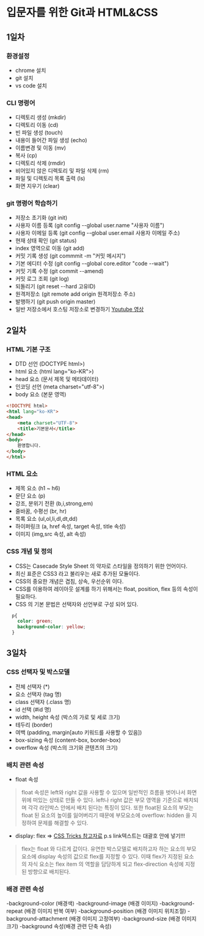 # 입문자를 위한 Git과 HTML&CSS
## 1일차 
### 환경설정 
- chrome 설치
- git 설치
- vs code 설치 
### CLI 명령어 
- 디렉토리 생성 (mkdir)
- 디렉토리 이동 (cd)
- 빈 파일 생성 (touch)
- 내용이 들어간 파일 생성 (echo)
- 이름변경 및 이동 (mv)
- 복사 (cp)
- 디렉토리 삭제 (rmdir)
- 비어있지 않은 디렉토리 및 파일 삭제 (rm)
- 파일 및 디렉토리 목록 출력 (ls)
- 화면 지우기 (clear)
### git 명령어 학습하기 
- 저장소 초기화 (git init)
- 사용자 이름 등록 (git config --global user.name "사용자 이름")
- 사용자 이메일 등록 (git config --global user.email 사용자 이메일 주소)
- 현재 상태 확인 (git status)
- index 영역으로 이동 (git add)
- 커밋 기록 생성 (git commmit -m "커밋 메시지")
- 기본 에디터 수정 (git config --global core.editor "code --wait")
- 커밋 기록 수정 (git commit --amend)
- 커밋 로그 조회 (git log)
- 되돌리기 (git reset --hard 고유ID)
- 원격저장소 (git remote add origin 원격저장소 주소)
- 발행하기 (git push origin master)
- 일반 저장소에서 호스팅 저장소로 변경하기 
[Youtube 영상](https://youtube.be/SNnfbf-LJz4)

## 2일차
### HTML 기본 구조
- DTD 선언 (DOCTYPE html>)
- html 요소 (html lang="ko-KR">)
- head 요소 (문서 제목 및 메타데이터)
- 인코딩 선언 (meta charset="utf-8">)
- body 요소 (본문 영역)

```html
<!DOCTYPE html>
<html lang="ko-KR">
<head>
    <meta charset="UTF-8">
    <title>기본문서</title>
</head>
<body>
    환영합니다.
</body>
</html>
```
### HTML 요소
- 제목 요소 (h1 ~ h6)
- 문단 요소 (p)
- 강조, 분위기 전환 (b,i,strong,em)
- 줄바꿈, 수평선 (br, hr)
- 목록 요소 (ul,ol,li,dl,dt,dd)
- 하이퍼링크 (a, href 속성, target 속성, title 속성)
- 이미지 (img,src 속성, alt 속성)
### CSS 개념 및 정의 
- CSS는 Casecade Style Sheet 의 약자로 스타일을 정의하기 위한 언어이다.
- 최신 표준은 CSS3 라고 불리우는 새로 추가된 모듈이다. 
- CSS의 중요한 개념은 겹침, 상속, 우선순위 이다.
- CSS를 이용하여 레이아웃 설계를 하기 위해서는 float, position, flex 등의 속성이 필요하다. 
- CSS 의 기본 문법은 선택자와 선언부로 구성 되어 있다.
```css
  p{
    color: green; 
    background-color: yellow; 
  }
```

## 3일차
### CSS 선택자 및 박스모델 
- 전체 선택자 (*)
- 요소 선택자 (tag 명)
- class 선택자 (.class 명)
- id 선택 (#id 명)
- width, height 속성 (박스의 가로 및 세로 크기)
- 테두리 (border)
- 여백 (padding, margin[auto 키워드를 사용할 수 있음])
- box-sizing 속성 (content-box, border-box)
- overflow 속성 (박스의 크기와 콘텐츠의 크기)
### 배치 관련 속성 
- float 속성 
> float 속성은 left와 right 값을 사용할 수 있으며 일반적인 흐름을 벗어나서 화면위에 떠있는 상태로 만들 수 있다. left나 right 값은 부모 영역을 기준으로 배치되며 각각 라인박스 안에서 배치 된다는 특징이 있다. 또한 float된 요소의 부모는 float 된 요소의 높이를 잃어버리기 때문에 부모요소에 overflow: hidden 을 지정하여 문제를 해결할 수 있다. 
- display: flex => [CSS Tricks 참고자료](https://css-tricks.com/snippets/css/a-guide-to-flexbox/) p.s link텍스트는 대괄호 안에 넣기!!! 
> flex는 float 와 다르게 값이다.
> 유연한 박스모델로 배치하고자 하는 요소의 부모 요소에 display 속성의 값으로 flex를 지정할 수 있다. 이때 flex가 지정된 요소의 자식 요소는 flex item 의 역할을 담당하게 되고 flex-direction 속성에 지정된 방향으로 배치된다. 
### 배경 관련 속성
-background-color (배경색)
-background-image (배경 이미지)
-background-repeat (배경 이미지 반복 여부)
-background-position (배경 이미지 위치조절)
-background-attachment (배경 이미지 고정여부)
-background-size (배경 이미지 크기)
-background 속성(배경 관련 단축 속성)
